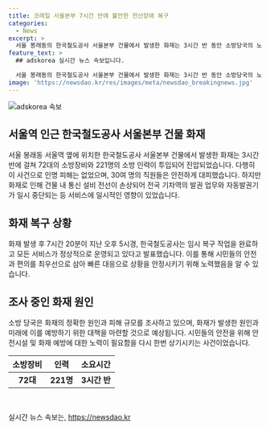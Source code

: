 ```yaml
---
title: 코레일 서울본부 7시간 만에 불안한 전산장애 복구
categories:
  - News
excerpt: >
  서울 봉래동의 한국철도공사 서울본부 건물에서 발생한 화재는 3시간 반 동안 소방당국의 노력으로 꺼졌습니다. 건물 내에 있던 직원들은 대피하여 인명 피해는 발생하지 않았으며, 코레일은 오후 5시에 서비스를 복구하여 정상 운영에 들어갔습니다. 화재로 인해 전국 기차역의 발권 업무와 자동발권기 이용이 일시 중단되었으며, 소방당국은 원인과 피해 규모를 조사 중입니다.
feature_text: >
  ## adskorea 실시간 뉴스 속보입니다.

  서울 봉래동의 한국철도공사 서울본부 건물에서 발생한 화재는 3시간 반 동안 소방당국의 노력으로 꺼졌습니다. 건물 내에 있던 직원들은 대피하여 인명 피해는 발생하지 않았으며, 코레일은 오후 5시에 서비스를 복구하여 정상 운영에 들어갔습니다. 화재로 인해 전국 기차역의 발권 업무와 자동발권기 이용이 일시 중단되었으며, 소방당국은 원인과 피해 규모를 조사 중입니다.
image: 'https://newsdao.kr/res/images/meta/newsdao_breakingnews.jpg'
---
```


<p><img src="https://newsdao.kr/res/images/meta/newsdao_breakingnews.jpg" alt="adskorea 속보" /></p>

<h2 data-ke-size="size26">서울역 인근 한국철도공사 서울본부 건물 화재</h2>

<p data-ke-size="size16">서울 봉래동 서울역 옆에 위치한 한국철도공사 서울본부 건물에서 발생한 화재는 3시간 반에 걸쳐 72대의 소방장비와 221명의 소방 인력이 투입되어 진압되었습니다. 다행히 이 사건으로 인명 피해는 없었으며, 30여 명의 직원들은 안전하게 대피했습니다. 하지만 화재로 인해 건물 내 통신 설비 전선이 손상되어 전국 기차역의 발권 업무와 자동발권기가 일시 중단되는 등 서비스에 일시적인 영향이 있었습니다.</p>

<h2 data-ke-size="size26">화재 복구 상황</h2>

<p data-ke-size="size16">화재 발생 후 7시간 20분이 지난 오후 5시경, 한국철도공사는 임시 복구 작업을 완료하고 모든 서비스가 정상적으로 운영되고 있다고 발표했습니다. 이를 통해 시민들의 안전과 편의를 최우선으로 삼아 빠른 대응으로 상황을 안정시키기 위해 노력했음을 알 수 있습니다.</p>

<h2 data-ke-size="size26">조사 중인 화재 원인</h2>

<p data-ke-size="size16">소방 당국은 화재의 정확한 원인과 피해 규모를 조사하고 있으며, 화재가 발생한 원인과 미래에 이를 예방하기 위한 대책을 마련할 것으로 예상됩니다. 시민들의 안전을 위해 안전시설 및 화재 예방에 대한 노력이 필요함을 다시 한번 상기시키는 사건이었습니다.</p>

<table>
    <thead>
        <tr>
            <th scope="col">소방장비</th>
            <th scope="col">인력</th>
            <th scope="col">소요시간</th>
        </tr>
    </thead>
    <tbody>
        <tr>
            <td style="text-align: center; height: 17px;"><b>72대</b></td>
            <td style="text-align: center; height: 17px;"><b>221명</b></td>
            <td style="text-align: center; height: 17px;"><b>3시간 반</b></td>
        </tr>
    </tbody>
</table>

<p data-ke-size="size16">&nbsp;</p>
실시간 뉴스 속보는, <a href="https://newsdao.kr" rel="dofollow">https://newsdao.kr</a>


